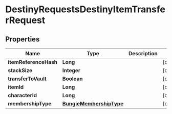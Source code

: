 
# DestinyRequestsDestinyItemTransferRequest

## Properties
Name | Type | Description | Notes
------------ | ------------- | ------------- | -------------
**itemReferenceHash** | **Long** |  |  [optional]
**stackSize** | **Integer** |  |  [optional]
**transferToVault** | **Boolean** |  |  [optional]
**itemId** | **Long** |  |  [optional]
**characterId** | **Long** |  |  [optional]
**membershipType** | [**BungieMembershipType**](BungieMembershipType.md) |  |  [optional]



